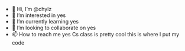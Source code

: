 - 👋 Hi, I’m @chylz
- 👀 I’m interested in yes
- 🌱 I’m currently learning yes
- 💞️ I’m looking to collaborate on yes
- 📫 How to reach me yes
Cs class is pretty cool this is where I put my code
<!---
chylz/chylz is a ✨ special ✨ repository because its `README.md` (this file) appears on your GitHub profile.
You can click the Preview link to take a look at your changes.
--->
